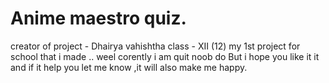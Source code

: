 # Anime maestro quiz.

creator of project - Dhairya vahishtha
class - XII (12)
my 1st project for school that i made .. weel corently i am quit noob do 
But i hope you like it it and if it help you let me know ,it will also make me happy.
